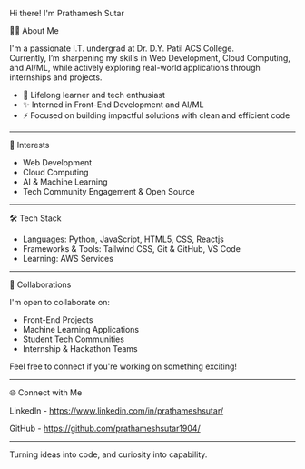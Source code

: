 Hi there! I'm Prathamesh Sutar

👨‍💻 About Me

I'm a passionate I.T. undergrad at Dr. D.Y. Patil ACS College.  
Currently, I’m sharpening my skills in Web Development, Cloud Computing, and AI/ML, while actively exploring real-world applications through internships and projects.

- 🧠 Lifelong learner and tech enthusiast
- ✨ Interned in Front-End Development and AI/ML
- ⚡ Focused on building impactful solutions with clean and efficient code

---

🎯 Interests

- Web Development 
- Cloud Computing
- AI & Machine Learning
- Tech Community Engagement & Open Source

---

🛠️ Tech Stack

- Languages: Python, JavaScript, HTML5, CSS, Reactjs
- Frameworks & Tools: Tailwind CSS, Git & GitHub, VS Code
- Learning:  AWS Services

---

🤝 Collaborations

I'm open to collaborate on:
- Front-End Projects
- Machine Learning Applications
- Student Tech Communities
- Internship & Hackathon Teams

Feel free to connect if you're working on something exciting!

---

🌐 Connect with Me

LinkedIn - https://www.linkedin.com/in/prathameshsutar/ 

GitHub - https://github.com/prathameshsutar1904/

---

Turning ideas into code, and curiosity into capability.
